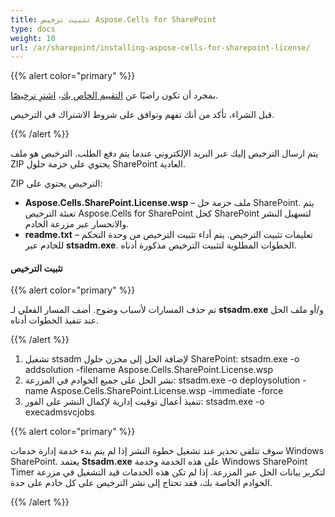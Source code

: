 ```yaml
---
title: تثبيت ترخيص Aspose.Cells for SharePoint
type: docs
weight: 10
url: /ar/sharepoint/installing-aspose-cells-for-sharepoint-license/
---
```


{{% alert color="primary" %}}

بمجرد أن تكون راضيًا عن [التقييم الخاص بك](/cells/ar/sharepoint/evaluate-aspose-cells/)، [اشترِ ترخيصًا](https://purchase.aspose.com/buy).

قبل الشراء، تأكد من أنك تفهم وتوافق على شروط الاشتراك في الترخيص.

{{% /alert %}}

يتم ارسال الترخيص إليك عبر البريد الإلكتروني عندما يتم دفع الطلب. الترخيص هو ملف ZIP يحتوي على حزمة حلول SharePoint العادية.

ZIP الترخيص يحتوي على:

- **Aspose.Cells.SharePoint.License.wsp** – ملف حزمة حل SharePoint. يتم تعبئة الترخيص Aspose.Cells for SharePoint كحل SharePoint لتسهيل النشر والانحسار عبر مزرعة الخادم.
- **readme.txt** – تعليمات تثبيت الترخيص. يتم أداء تثبيت الترخيص من وحدة التحكم للخادم عبر **stsadm.exe**. الخطوات المطلوبة لتثبيت الترخيص مذكورة أدناه.

#### **تثبيت الترخيص**

{{% alert color="primary" %}}

تم حذف المسارات لأسباب وضوح. أضف المسار الفعلي لـ **stsadm.exe** و/أو ملف الحل عند تنفيذ الخطوات أدناه.

{{% /alert %}}

1. تشغيل stsadm لإضافة الحل إلى مخزن حلول SharePoint:
   stsadm.exe -o addsolution -filename Aspose.Cells.SharePoint.License.wsp
2. نشر الحل على جميع الخوادم في المزرعة:
   stsadm.exe -o deploysolution -name Aspose.Cells.SharePoint.License.wsp -immediate -force
3. تنفيذ أعمال توقيت إدارية لإكمال النشر على الفور:
   stsadm.exe -o execadmsvcjobs

{{% alert color="primary" %}}

سوف تتلقى تحذير عند تشغيل خطوة النشر إذا لم يتم بدء خدمة إدارة خدمات Windows SharePoint. يعتمد **Stsadm.exe** على هذه الخدمة وخدمة Windows SharePoint Timer لتكرير بيانات الحل عبر المزرعة. إذا لم تكن هذه الخدمات قيد التشغيل في مزرعة الخوادم الخاصة بك، فقد تحتاج إلى نشر الترخيص على كل خادم على حدة.

{{% /alert %}}
